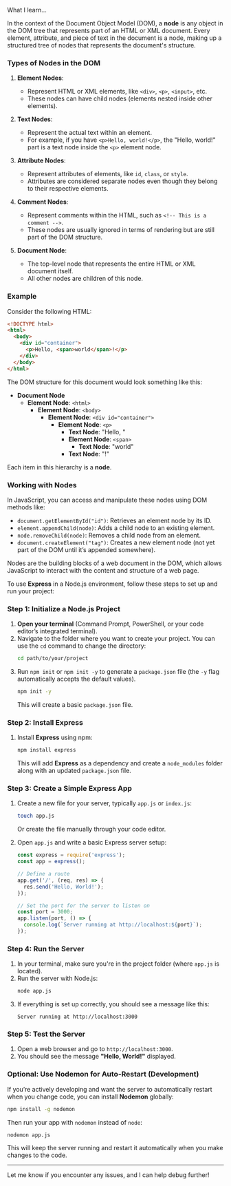 What I learn...

In the context of the Document Object Model (DOM), a **node** is any object in the DOM tree that represents part of an HTML or XML document. Every element, attribute, and piece of text in the document is a node, making up a structured tree of nodes that represents the document's structure. 

### Types of Nodes in the DOM

1. **Element Nodes**:
   - Represent HTML or XML elements, like `<div>`, `<p>`, `<input>`, etc.
   - These nodes can have child nodes (elements nested inside other elements).

2. **Text Nodes**:
   - Represent the actual text within an element.
   - For example, if you have `<p>Hello, world!</p>`, the "Hello, world!" part is a text node inside the `<p>` element node.

3. **Attribute Nodes**:
   - Represent attributes of elements, like `id`, `class`, or `style`.
   - Attributes are considered separate nodes even though they belong to their respective elements.

4. **Comment Nodes**:
   - Represent comments within the HTML, such as `<!-- This is a comment -->`.
   - These nodes are usually ignored in terms of rendering but are still part of the DOM structure.

5. **Document Node**:
   - The top-level node that represents the entire HTML or XML document itself.
   - All other nodes are children of this node.

### Example

Consider the following HTML:

```html
<!DOCTYPE html>
<html>
  <body>
    <div id="container">
      <p>Hello, <span>world</span>!</p>
    </div>
  </body>
</html>
```

The DOM structure for this document would look something like this:

- **Document Node**
  - **Element Node**: `<html>`
    - **Element Node**: `<body>`
      - **Element Node**: `<div id="container">`
        - **Element Node**: `<p>`
          - **Text Node**: "Hello, "
          - **Element Node**: `<span>`
            - **Text Node**: "world"
          - **Text Node**: "!"

Each item in this hierarchy is a **node**.

### Working with Nodes

In JavaScript, you can access and manipulate these nodes using DOM methods like:
- `document.getElementById("id")`: Retrieves an element node by its ID.
- `element.appendChild(node)`: Adds a child node to an existing element.
- `node.removeChild(node)`: Removes a child node from an element.
- `document.createElement("tag")`: Creates a new element node (not yet part of the DOM until it’s appended somewhere).

Nodes are the building blocks of a web document in the DOM, which allows JavaScript to interact with the content and structure of a web page.








To use **Express** in a Node.js environment, follow these steps to set up and run your project:

### Step 1: Initialize a Node.js Project
1. **Open your terminal** (Command Prompt, PowerShell, or your code editor’s integrated terminal).
2. Navigate to the folder where you want to create your project. You can use the `cd` command to change the directory:
   ```bash
   cd path/to/your/project
   ```
3. Run `npm init` or `npm init -y` to generate a `package.json` file (the `-y` flag automatically accepts the default values).
   ```bash
   npm init -y
   ```
   This will create a basic `package.json` file.

### Step 2: Install Express
1. Install **Express** using npm:
   ```bash
   npm install express
   ```
   This will add **Express** as a dependency and create a `node_modules` folder along with an updated `package.json` file.

### Step 3: Create a Simple Express App
1. Create a new file for your server, typically `app.js` or `index.js`:
   ```bash
   touch app.js
   ```
   Or create the file manually through your code editor.
   
2. Open `app.js` and write a basic Express server setup:
   ```javascript
   const express = require('express');
   const app = express();

   // Define a route
   app.get('/', (req, res) => {
     res.send('Hello, World!');
   });

   // Set the port for the server to listen on
   const port = 3000;
   app.listen(port, () => {
     console.log(`Server running at http://localhost:${port}`);
   });
   ```

### Step 4: Run the Server
1. In your terminal, make sure you're in the project folder (where `app.js` is located).
2. Run the server with Node.js:
   ```bash
   node app.js
   ```
3. If everything is set up correctly, you should see a message like this:
   ```
   Server running at http://localhost:3000
   ```

### Step 5: Test the Server
1. Open a web browser and go to `http://localhost:3000`.
2. You should see the message **"Hello, World!"** displayed.

### Optional: Use Nodemon for Auto-Restart (Development)
If you’re actively developing and want the server to automatically restart when you change code, you can install **Nodemon** globally:
```bash
npm install -g nodemon
```
Then run your app with `nodemon` instead of `node`:
```bash
nodemon app.js
```

This will keep the server running and restart it automatically when you make changes to the code.

---

Let me know if you encounter any issues, and I can help debug further!